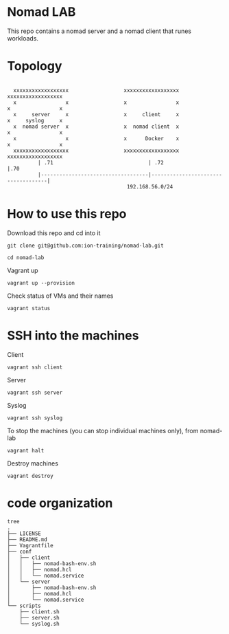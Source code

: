 # Nomad LAB

This repo contains a nomad server and a nomad client that runes workloads.

# Topology
```

  xxxxxxxxxxxxxxxxxx                  xxxxxxxxxxxxxxxxxx                  xxxxxxxxxxxxxxxxxx
  x                x                  x                x                  x                x
  x     server     x                  x     client     x                  x     syslog     x
  x  nomad server  x                  x  nomad client  x                  x                x
  x                x                  x      Docker    x                  x                x
  xxxxxxxxxxxxxxxxxx                  xxxxxxxxxxxxxxxxxx                  xxxxxxxxxxxxxxxxxx
          | .71                               | .72                                    |.70
          |-----------------------------------|------------------------------------|
                                       192.168.56.0/24       
```
# How to use this repo
Download this repo and cd into it
```
git clone git@github.com:ion-training/nomad-lab.git
```
```
cd nomad-lab
```
Vagrant up
```
vagrant up --provision
```
Check status of VMs and their names 
```
vagrant status
```

# SSH into the machines
Client
```
vagrant ssh client
```
Server
```
vagrant ssh server
```
Syslog
```
vagrant ssh syslog
```

To stop the machines (you can stop individual machines only), from nomad-lab
```
vagrant halt
```

Destroy machines
```
vagrant destroy
```

# code organization

```
tree
.
├── LICENSE
├── README.md
├── Vagrantfile
├── conf
│   ├── client
│   │   ├── nomad-bash-env.sh
│   │   ├── nomad.hcl
│   │   └── nomad.service
│   └── server
│       ├── nomad-bash-env.sh
│       ├── nomad.hcl
│       └── nomad.service
└── scripts
    ├── client.sh
    ├── server.sh
    └── syslog.sh
```